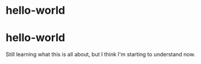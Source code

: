 # hello-world
# hello-world
Still learning what this is all about, but I think I'm starting to understand now. 
